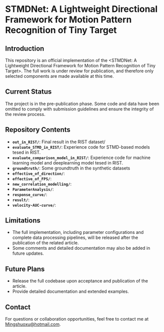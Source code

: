 **STMDNet**: A Lightweight Directional Framework for Motion Pattern Recognition of Tiny Target
========

## Introduction

This repository is an official implementation of the <STMDNet: A Lightweight Directional Framework for Motion Pattern Recognition of Tiny Target>. The full work is under review for publication, and therefore only selected components are made available at this time.

## Current Status
The project is in the pre-publication phase. Some code and data have been omitted to comply with submission guidelines and ensure the integrity of the review process.

## Repository Contents
- **`out_in_RIST/`**: Final result in the RIST dataset/
- **`evaluate_STMD_in_RIST/`**: Experience code for STMD-based models tesed in RIST.
- **`evaluate_comparison_model_in_RIST/`**: Experience code for machine learning model and deeplearning model tesed in RIST.
- **`groundtruth/`**: Some groundtruth in the synthetic datasets
- **`effective_of_direction/`**: 
- **`effective_of_FPS/`**: 
- **`new_correlation_modelling/`**: 
- **`ParameterAnalysis/`**: 
- **`response_curve/`**: 
- **`result/`**: 
- **`velocity-AUC-curve/`**: 


## Limitations
- The full implementation, including parameter configurations and complete data processing pipelines, will be released after the publication of the related article.
- Some comments and detailed documentation may also be added in future updates.


## Future Plans
- Release the full codebase upon acceptance and publication of the article.
- Provide detailed documentation and extended examples.


## Contact
For questions or collaboration opportunities, feel free to contact me at [Mingshuoxu@hotmail.com](mailto:Mingshuoxu@hotmail.com).
